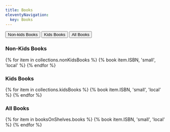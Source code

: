 ```yaml
---
title: Books
eleventyNavigation:
  key: Books
---
```


<div x-data="{ currentTab: 'non-kids' }">
  <button @click="currentTab = 'non-kids'" class="p-2" :class="{ 'bg-blue-200' : currentTab === 'non-kids'}">Non-kids Books</button>
  <button @click="currentTab = 'kids'" class="p-2" :class="{ 'bg-blue-200' : currentTab === 'kids'}">Kids Books</button>
  <button @click="currentTab = 'all'" class="p-2" :class="{ 'bg-blue-200' : currentTab === 'all'}">All Books</button>
  <div class="p-2 border-2 border-gray-100 border-dotted">
  <section x-show="currentTab === 'non-kids'">
  <h3 class="mt-4">Non-Kids Books</h3>
  <div class="grid grid-cols-2 gap-4">
  {% for item in collections.nonKidsBooks %}
  {% book item.ISBN, 'small', 'local' %}
  {% endfor %}
  </div>
  </section>
  <section x-show="currentTab === 'kids'">
  <h3 class="mt-4">Kids Books</h3>
  <div class="grid grid-cols-2 gap-4">
  {% for item in collections.kidsBooks %}
  {% book item.ISBN, 'small', 'local' %}
  {% endfor %}
  </div>
  </section>
  <section x-show="currentTab === 'all'">
  <h3 class="mt-4">All Books</h3>
  <div class="grid grid-cols-2 gap-4">
  {% for item in booksOnShelves.books %}
  {% book item.ISBN, 'small', 'local' %}
  {% endfor %}
  </div>
  </section>
  </div>
</div>

<!-- <h2>Here are the books...</h2> -->

<!-- 

 -->

<!-- <section>
  <div class="grid grid-cols-3 gap-4 md:grid-cols-4">
  {% for book in booksOnShelves.books %}
  {% book book.ISBN, 'cover', 'local' %}
  {% endfor %}
  </div>
</section> -->